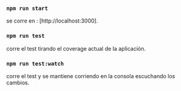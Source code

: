 ### `npm run start`

se corre en : [http://localhost:3000].

### `npm run test`

corre el test tirando el coverage actual de la aplicación.

### `npm run test:watch`

corre el test y se mantiene corriendo en la consola escuchando los cambios.
